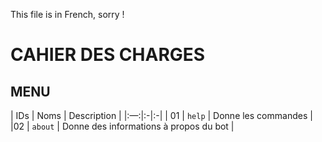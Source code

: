 This file is in French, sorry !

# CAHIER DES CHARGES

## MENU


| IDs | Noms | Description |
|:—:|:-|:-|
| 01 | `help` | Donne les commandes | 
|02 | `about` | Donne des informations à propos du bot |

